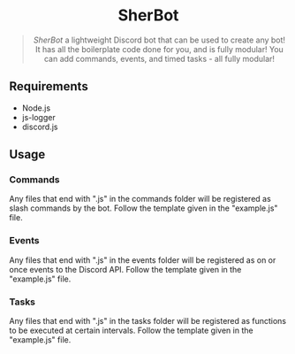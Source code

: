 <h1 align="center">SherBot</h1>
<blockquote align="center">
  <em>SherBot</em> a lightweight Discord bot that can be used to create any bot! It has all the boilerplate code done for you, and is fully modular! You can add commands, events, and timed tasks - all fully modular!
</blockquote>

<h2>
Requirements
</h2>
<ul>
  <li> Node.js </li>
  <li> js-logger </li>
  <li> discord.js </li>
</ul>

<h2>Usage</h2>
<h3>
Commands
</h3>
Any files that end with ".js" in the commands folder will be registered as slash commands by the bot. Follow the template given in the "example.js" file.

<h3>
Events
</h3>
Any files that end with ".js" in the events folder will be registered as on or once events to the Discord API. Follow the template given in the "example.js" file.

<h3>
Tasks
</h3>
Any files that end with ".js" in the tasks folder will be registered as functions to be executed at certain intervals. Follow the template given in the "example.js" file.